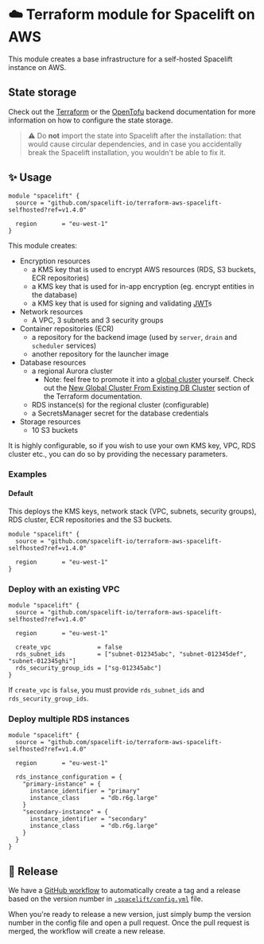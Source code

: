 # ☁️ Terraform module for Spacelift on AWS

This module creates a base infrastructure for a self-hosted Spacelift instance on AWS.

## State storage

Check out the [Terraform](https://developer.hashicorp.com/terraform/language/backend) or the [OpenTofu](https://opentofu.org/docs/language/settings/backends/configuration/) backend documentation for more information on how to configure the state storage.

> ⚠️ Do **not** import the state into Spacelift after the installation: that would cause circular dependencies, and in case you accidentally break the Spacelift installation, you wouldn't be able to fix it.

## ✨ Usage

```hcl
module "spacelift" {
  source = "github.com/spacelift-io/terraform-aws-spacelift-selfhosted?ref=v1.4.0"

  region       = "eu-west-1"
}
```

This module creates:

- Encryption resources  
  - a KMS key that is used to encrypt AWS resources (RDS, S3 buckets, ECR repositories)
  - a KMS key that is used for in-app encryption (eg. encrypt entities in the database)
  - a KMS key that is used for signing and validating [JWT](https://en.wikipedia.org/wiki/JSON_Web_Token)s
- Network resources
  - A VPC, 3 subnets and 3 security groups
- Container repositories (ECR)
  - a repository for the backend image (used by `server`, `drain` and `scheduler` services)
  - another repository for the launcher image
- Database resources
  - a regional Aurora cluster
    - Note: feel free to promote it into a [global cluster](https://docs.aws.amazon.com/AmazonRDS/latest/AuroraUserGuide/aurora-global-database.html) yourself. Check out the [New Global Cluster From Existing DB Cluster](https://registry.terraform.io/providers/hashicorp/aws/latest/docs/resources/rds_global_cluster#new-global-cluster-from-existing-db-cluster) section of the Terraform documentation.
  - RDS instance(s) for the regional cluster (configurable)
  - a SecretsManager secret for the database credentials
- Storage resources
  - 10 S3 buckets

It is highly configurable, so if you wish to use your own KMS key, VPC, RDS cluster etc., you can do so by providing the necessary parameters.

### Examples

#### Default

This deploys the KMS keys, network stack (VPC, subnets, security groups), RDS cluster, ECR repositories and the S3 buckets.

```hcl
module "spacelift" {
  source = "github.com/spacelift-io/terraform-aws-spacelift-selfhosted?ref=v1.4.0"

  region       = "eu-west-1"
}
```

### Deploy with an existing VPC

```hcl
module "spacelift" {
  source = "github.com/spacelift-io/terraform-aws-spacelift-selfhosted?ref=v1.4.0"

  region       = "eu-west-1"

  create_vpc             = false
  rds_subnet_ids         = ["subnet-012345abc", "subnet-012345def", "subnet-012345ghi"]
  rds_security_group_ids = ["sg-012345abc"]
}
```

If `create_vpc` is `false`, you must provide `rds_subnet_ids` and `rds_security_group_ids`.

### Deploy multiple RDS instances

```hcl
module "spacelift" {
  source = "github.com/spacelift-io/terraform-aws-spacelift-selfhosted?ref=v1.4.0"

  region       = "eu-west-1"

  rds_instance_configuration = {
    "primary-instance" = {
      instance_identifier = "primary"
      instance_class      = "db.r6g.large"
    }
    "secondary-instance" = {
      instance_identifier = "secondary"
      instance_class      = "db.r6g.large"
    }
  }
}
```

## 🚀 Release

We have a [GitHub workflow](./.github/workflows/release.yaml) to automatically create a tag and a release based on the version number in [`.spacelift/config.yml`](./.spacelift/config.yml) file.

When you're ready to release a new version, just simply bump the version number in the config file and open a pull request. Once the pull request is merged, the workflow will create a new release.